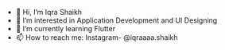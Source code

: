 - 👋 Hi, I’m Iqra Shaikh
- 👀 I’m interested in Application Development and UI Designing
- 🌱 I’m currently learning Flutter
- 📫 How to reach me: Instagram- @iqraaaa.shaikh

<!---
iqra-shaikh/iqra-shaikh is a ✨ special ✨ repository because its `README.md` (this file) appears on your GitHub profile.
You can click the Preview link to take a look at your changes.
--->
